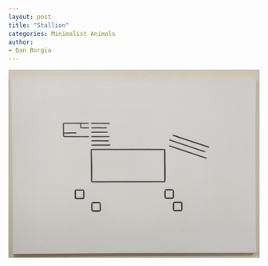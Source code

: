 ```yaml
---
layout: post
title: "Stallion"
categories: Minimalist Animals
author:
- Dan Borgia
---
```



![jpg stallion](/assets/images/stallion.jpg)
